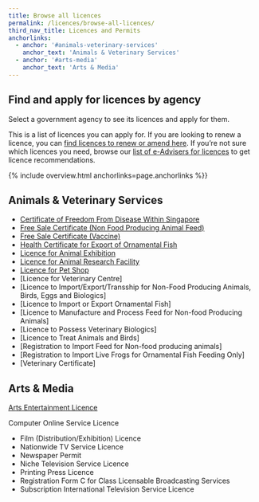 ```yaml
---
title: Browse all licences
permalink: /licences/browse-all-licences/
third_nav_title: Licences and Permits
anchorlinks:
  - anchor: '#animals-veterinary-services'
    anchor_text: 'Animals & Veterinary Services'
  - anchor: '#arts-media'
    anchor_text: 'Arts & Media'
---
```


## Find and apply for licences by agency

Select a government agency to see its licences and apply for them.

This is a list of licences you can apply for. If you are looking to renew a licence, you can [find licences to renew or amend here](/licences/renew-amend-licence/?src=lic_list_writeup). If you’re not sure which licences you need, browse our [list of e-Advisers for licences](/licences/find-licence-by-sector/?src=lic_list_writeup) to get licence recommendations.

{% include overview.html anchorlinks=page.anchorlinks %}}

<a name="animals-veterinary-services"></a>

## Animals & Veterinary Services
- [Certificate of Freedom From Disease Within Singapore](https://dashboard.gobusiness.gov.sg/task-details/freedomfromdisease)
- [Free Sale Certificate (Non Food Producing Animal Feed)](https://dashboard.gobusiness.gov.sg/task-details/fea242ac-ffba-4b7b-856f-39ebe0e9f6cf)
- [Free Sale Certificate (Vaccine)](https://dashboard.gobusiness.gov.sg/task-details/freesalevaccine)
- [Health Certificate for Export of Ornamental Fish](https://licence1.business.gov.sg/licence1/neweadvisor/showSelectedLicence.action?redirection=true&selectedLicenceIds=201212070000111)
- [Licence for Animal Exhibition](https://dashboard.gobusiness.gov.sg/task-details/animalexhibition)
- [Licence for Animal Research Facility](https://licence1.business.gov.sg/licence1/neweadvisor/showSelectedLicence.action?redirection=true&selectedLicenceIds=1706211300000021)
- [Licence for Pet Shop](https://dashboard.gobusiness.gov.sg/task-details/petshop)
- [Licence for Veterinary Centre]
- [Licence to Import/Export/Transship for Non-Food Producing Animals, Birds, Eggs and Biologics]
- [Licence to Import or Export Ornamental Fish]
- [Licence to Manufacture and Process Feed for Non-food Producing Animals]
- [Licence to Possess Veterinary Biologics]
- [Licence to Treat Animals and Birds]
- [Registration to Import Feed for Non-food producing animals]
- [Registration to Import Live Frogs for Ornamental Fish Feeding Only]
- [Veterinary Certificate]

<a name="arts-media"></a>

## Arts & Media
[Arts Entertainment Licence](https://dashboard.gobusiness.gov.sg/task-details/artsentertainmentlicence)

Computer Online Service Licence

- Film (Distribution/Exhibition) Licence
- Nationwide TV Service Licence
- Newspaper Permit
- Niche Television Service Licence
- Printing Press Licence
- Registration Form C for Class Licensable Broadcasting Services
- Subscription International Television Service Licence



<script src="/jquery/jquery.min.js"></script>
<script src="/jquery/bp-menu-new-tab.js"></script>
<script src="/jquery/resize-tables.js"></script>

